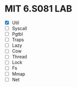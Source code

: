 # MIT 6.S081 LAB
- [x] Util
- [ ] Syscall
- [ ] Pgtbl
- [ ] Traps
- [ ] Lazy
- [ ] Cow
- [ ] Thread
- [ ] Lock
- [ ] Fs
- [ ] Mmap
- [ ] Net
